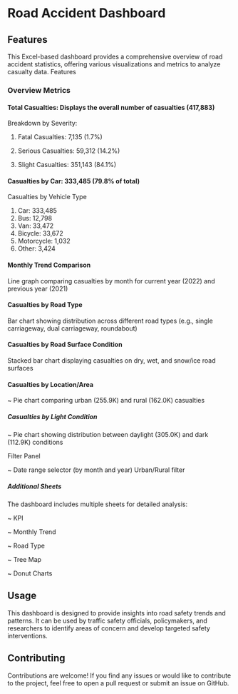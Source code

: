
# Road Accident Dashboard





## Features

This Excel-based dashboard provides a comprehensive overview of road accident statistics, offering various visualizations and metrics to analyze casualty data.
Features

### Overview Metrics

#### Total Casualties: Displays the overall number of casualties (417,883)
Breakdown by Severity:

1. Fatal Casualties: 7,135 (1.7%)

2. Serious Casualties: 59,312 (14.2%)
3. Slight Casualties: 351,143 (84.1%)


#### Casualties by Car: 333,485 (79.8% of total)

Casualties by Vehicle Type

1. Car: 333,485
2. Bus: 12,798
3. Van: 33,472
4. Bicycle: 33,672
5. Motorcycle: 1,032
6. Other: 3,424


#### Monthly Trend Comparison

Line graph comparing casualties by month for current year (2022) and previous year (2021)


#### Casualties by Road Type

Bar chart showing distribution across different road types (e.g., single carriageway, dual carriageway, roundabout)


#### Casualties by Road Surface Condition

Stacked bar chart displaying casualties on dry, wet, and snow/ice road surfaces


#### Casualties by Location/Area

~ Pie chart comparing urban (255.9K) and rural (162.0K) casualties


##### Casualties by Light Condition

~ Pie chart showing distribution between daylight (305.0K) and dark (112.9K) conditions


Filter Panel

~ Date range selector (by month and year)
Urban/Rural filter



##### Additional Sheets
The dashboard includes multiple sheets for detailed analysis:

~ KPI

~ Monthly Trend

~ Road Type

~ Tree Map

~ Donut Charts

## Usage

This dashboard is designed to provide insights into road safety trends and patterns. It can be used by traffic safety officials, policymakers, and researchers to identify areas of concern and develop targeted safety interventions.


## Contributing

Contributions are welcome! If you find any issues or would like to contribute to the project, feel free to open a pull request or submit an issue on GitHub.

